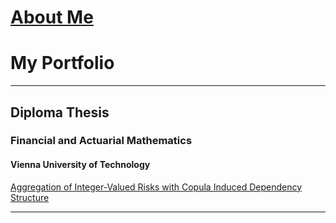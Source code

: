 # [About Me](/about_me)



# My Portfolio

---

## Diploma Thesis

### Financial and Actuarial Mathematics
#### Vienna University of Technology

[Aggregation of Integer-Valued Risks with Copula Induced Dependency Structure](/diploma_thesis)

---
